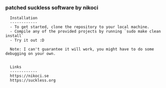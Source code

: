 ### patched suckless software by nikoci
<p>

      Installation
      ------------
      - To get started, clone the repository to your local machine.
      - Compile any of the provided projects by running `sudo make clean install`
      - Try it out :D

      Note: I can't guarantee it will work, you might have to do some debugging on your own.


      Links
      ------------
      https://nikoci.se
      https://suckless.org

</p>
